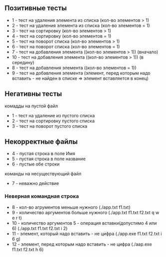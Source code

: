 ## Позитивные тесты

- 1 - тест на удаления элемента из списка (кол-во элементов > 1)
- 2 - тест на удаления элемента из списка (кол-во элементов = 1)
- 3 - тест на сортировку (кол-во элементов > 1)
- 4 - тест на сортировку (кол-во элементов = 1)
- 5 - тест на поворот списка (кол-во элементов > 1)
- 6 - тест на поворот списка (кол-во элементов = 1)
- 7 - тест на добавления элемента ((кол-во элементов > 1)) (вначало)
- 10 - тест на добавления элемента ((кол-во элементов > 1)) (в середину)
- 8 - тест на добавления элемента ((кол-во элементов = 1))
- 9 - тест на добавления элемента (элемент, перед которым надо вставить - не найден в списке => элемент вставляется в конец)


## Негативны тесты

комадды на пустой файл
- 1 - тест на удаление из пустого списка
- 2 - тест на сортировку пустого списка
- 3 - тест на поворот пустого списка

## Некорректные файлы
- 4 - пустая строка в поле Имя
- 5 - пустая строка в поле название
- 6 - пустые обе строки

команды на несуществующий файл 
- 7 - неважно действие

### Неверная командная строка
- 8 - кол-во агрументов меньше нужного (./app.txt f1.txt)
- 9 - количество аргументов больше нужного (./app.txt f1.txt f2.txt q w e r t)
- 10 - количество аргументов 5 - операция вставки(допустимо 4 или 6) (./app.txt f1.txt f2.txt i 2)
- 11 - элемент, который надо вставить - не цифра (./app.exe f1.txt f2.txt i 6 g)
- 12 - элемент, перед которым надо вставить - не цифра (./aap.exe f1.txt f2.txt h 6)
